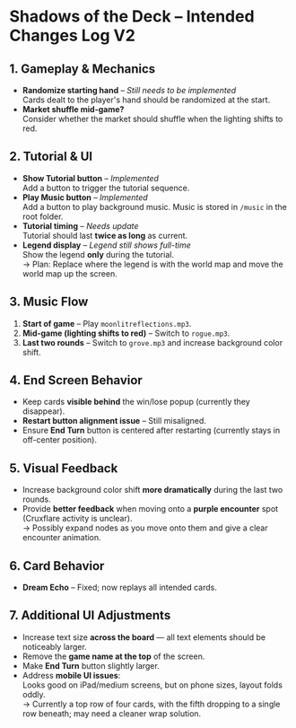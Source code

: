 # Shadows of the Deck – Intended Changes Log V2

## 1. Gameplay & Mechanics
- **Randomize starting hand** – *Still needs to be implemented*  
  Cards dealt to the player's hand should be randomized at the start.
- **Market shuffle mid-game?**  
  Consider whether the market should shuffle when the lighting shifts to red.

## 2. Tutorial & UI
- **Show Tutorial button** – *Implemented*  
  Add a button to trigger the tutorial sequence.
- **Play Music button** – *Implemented*  
  Add a button to play background music. Music is stored in `/music` in the root folder.
- **Tutorial timing** – *Needs update*  
  Tutorial should last **twice as long** as current.
- **Legend display** – *Legend still shows full-time*  
  Show the legend **only** during the tutorial.  
  → Plan: Replace where the legend is with the world map and move the world map up the screen.

## 3. Music Flow
1. **Start of game** – Play `moonlitreflections.mp3`.
2. **Mid-game (lighting shifts to red)** – Switch to `rogue.mp3`.
3. **Last two rounds** – Switch to `grove.mp3` and increase background color shift.

## 4. End Screen Behavior
- Keep cards **visible behind** the win/lose popup (currently they disappear).
- **Restart button alignment issue** – Still misaligned.
- Ensure **End Turn** button is centered after restarting (currently stays in off-center position).

## 5. Visual Feedback
- Increase background color shift **more dramatically** during the last two rounds.
- Provide **better feedback** when moving onto a **purple encounter** spot (Cruxflare activity is unclear).  
  → Possibly expand nodes as you move onto them and give a clear encounter animation.

## 6. Card Behavior
- **Dream Echo** – Fixed; now replays all intended cards.

## 7. Additional UI Adjustments
- Increase text size **across the board** — all text elements should be noticeably larger.
- Remove the **game name at the top** of the screen.
- Make **End Turn** button slightly larger.
- Address **mobile UI issues**:  
  Looks good on iPad/medium screens, but on phone sizes, layout folds oddly.  
  → Currently a top row of four cards, with the fifth dropping to a single row beneath; may need a cleaner wrap solution.
